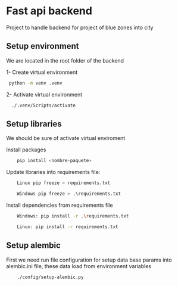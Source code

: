 # Fast api backend

Project to handle backend for project of blue zones into city

## Setup environment

We are located in the root folder of the backend

1- Create virtual environment

```bash
 python -m venv .venv
```

2- Activate virtual environment

```bash
  ./.venv/Scripts/activate
```

## Setup libraries

We should be sure of activate virtual enviroment

Install packages

```bash
    pip install <nombre-paquete>
```

Update libraries into requirements file:

```bash
    Linux pip freeze > requirements.txt

    Windows pip freeze > .\requirements.txt

```

Install dependencies from requirements file

```bash
    Windows: pip install -r .\requirements.txt

    Linux: pip install -r requirements.txt
```

## Setup alembic

First we need run file configuration for setup data base params into alembic.ini file, these data load from environment variables

```bash
    ./config/setup-alembic.py
```
